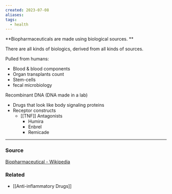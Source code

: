 ```yaml
---
created: 2023-07-08
aliases: 
tags:
  - health
---
```

**Biopharmaceuticals are made using biological sources. **

There are all kinds of biologics, derived from all kinds of sources. 

Pulled from humans:

- Blood & blood components
- Organ transplants count
- Stem-cells
- fecal microbiology

Recombinant DNA (DNA made in a lab)

- Drugs that look like body signaling proteins
- Receptor constructs
    - [[TNF]] Antagonists
        - Humira
        - Enbrel
        - Remicade

****
### Source

[Biopharmaceutical - Wikipedia](https://en.wikipedia.org/wiki/Biopharmaceutical)

### Related
- [[Anti-inflammatory Drugs]]